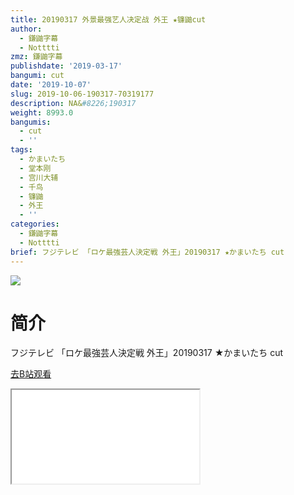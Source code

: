 ```yaml
---
title: 20190317 外景最强艺人决定战 外王 ★镰鼬cut
author:
  - 鎌鼬字幕
  - Notttti
zmz: 鎌鼬字幕
publishdate: '2019-03-17'
bangumi: cut
date: '2019-10-07'
slug: 2019-10-06-190317-70319177
description: NA&#8226;190317
weight: 8993.0
bangumis:
  - cut
  - ''
tags:
  - かまいたち
  - 堂本刚
  - 宫川大辅
  - 千鸟
  - 镰鼬
  - 外王
  - ''
categories:
  - 鎌鼬字幕
  - Notttti
brief: フジテレビ 「ロケ最強芸人決定戦 外王」20190317 ★かまいたち cut
---
```

![](https://raw.githubusercontent.com/tcgriffith/owaraisite/master/static/tmpimg/668b21e5cdb1ee05c442e0b5afff36474c85eae8.jpg.480.jpg)
# 简介  
フジテレビ
「ロケ最強芸人決定戦 外王」20190317 ★かまいたち cut  

[去B站观看](https://www.bilibili.com/video/av70319177/)
<div class ="resp-container"><iframe class="testiframe" src="//player.bilibili.com/player.html?aid=70319177"", scrolling="no", allowfullscreen="true" > </iframe></div> 
